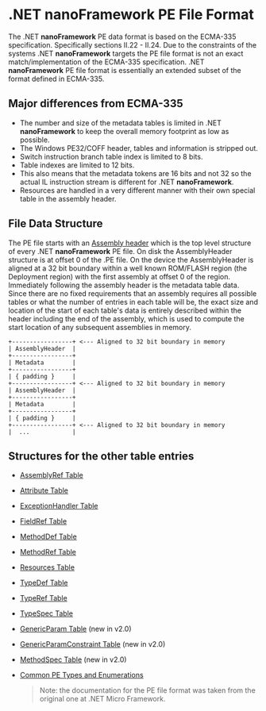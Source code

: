 # .NET **nanoFramework** PE File Format

The .NET **nanoFramework** PE data format is based on the ECMA-335 specification. Specifically sections II.22 - II.24.
Due to the constraints of the systems .NET **nanoFramework** targets the PE file format is not an exact match/implementation of the ECMA-335 specification. .NET **nanoFramework** PE file format is essentially an extended subset of the format defined in ECMA-335.

## Major differences from ECMA-335

- The number and size of the metadata tables is limited in .NET **nanoFramework** to keep the overall memory footprint as low as possible.
- The Windows PE32/COFF header, tables and information is stripped out.
- Switch instruction branch table index is limited to 8 bits.
- Table indexes are limited to 12 bits.
- This also means that the metadata tokens are 16 bits and not 32 so the actual IL instruction stream is different for .NET **nanoFramework**.
- Resources are handled in a very different manner with their own special table in the assembly header.

## File Data Structure

The PE file starts with an [Assembly header](AssemblyHeader.md) which is the top level structure of every .NET **nanoFramework** PE file. On disk the AssemblyHeader structure is at offset 0 of the .PE file. On the device the AssemblyHeader is aligned at a 32 bit boundary within a well known ROM/FLASH region (the Deployment region) with the first assembly at offset 0 of the region. Immediately following the assembly header is the metadata table data. Since there are no fixed requirements that an assembly requires all possible tables or what the number of entries in each table will be, the exact size and location of the start of each table's data is entirely described within the header including the end of the assembly, which is used to compute the start location of any subsequent assemblies in memory.


```
+-----------------+ <--- Aligned to 32 bit boundary in memory
| AssemblyHeader  |   
+-----------------+
| Metadata        |
+-----------------+
| { padding }     |
+-----------------+ <--- Aligned to 32 bit boundary in memory
| AssemblyHeader  |   
+-----------------+
| Metadata        |
+-----------------+ 
| { padding }     |
+-----------------+ <--- Aligned to 32 bit boundary in memory
|  ...            |
```

## Structures for the other table entries

- [AssemblyRef Table](AssemblyRefTableEntry.md)
- [Attribute Table ](AttributeTableEntry.md)
- [ExceptionHandler Table](ExceptionHandlerTableEntry.md)
- [FieldRef Table](FieldRefTableEntry.md)
- [MethodDef Table](MethodDefTableEntry.md)
- [MethodRef Table](MethodRefTableEntry.md)
- [Resources Table](ResourcesTableEntry.md)
- [TypeDef Table](TypeDefTableEntry.md)
- [TypeRef Table](TypeRefTableEntry.md)
- [TypeSpec Table](TypeSpecTableEntry.md)
- [GenericParam Table](GenericParamTableEntry.md) (new in v2.0)
- [GenericParamConstraint Table](GenericParamConstraintTableEntry.md) (new in v2.0)
- [MethodSpec Table](MethodSpecTableEntry.md) (new in v2.0)
- [Common PE Types and Enumerations](Common-PE-Types-and-Enumerations.md)

    > Note: the documentation for the PE file format was taken from the original one at .NET Micro Framework.
